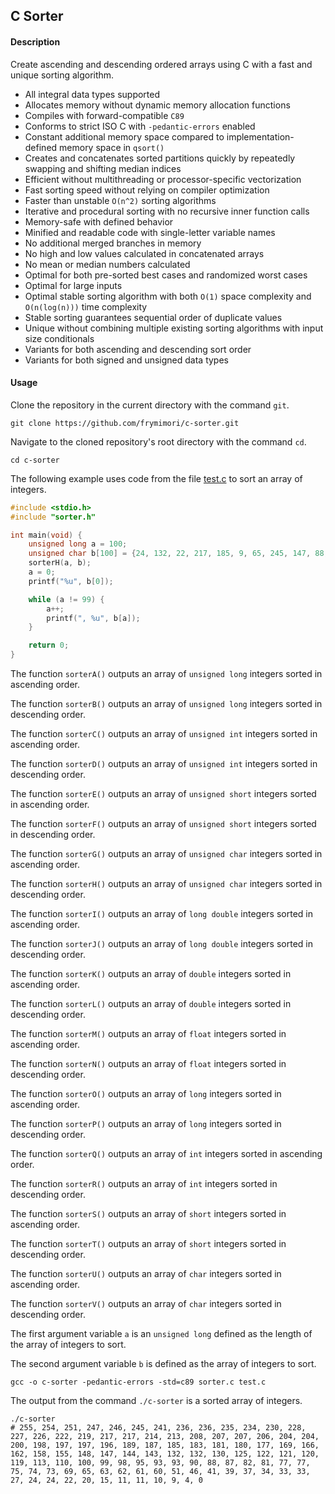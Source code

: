 ## C Sorter

#### Description
Create ascending and descending ordered arrays using C with a fast and unique sorting algorithm.

- All integral data types supported
- Allocates memory without dynamic memory allocation functions
- Compiles with forward-compatible `C89`
- Conforms to strict ISO C with `-pedantic-errors` enabled
- Constant additional memory space compared to implementation-defined memory space in `qsort()`
- Creates and concatenates sorted partitions quickly by repeatedly swapping and shifting median indices
- Efficient without multithreading or processor-specific vectorization
- Fast sorting speed without relying on compiler optimization
- Faster than unstable `O(n^2)` sorting algorithms
- Iterative and procedural sorting with no recursive inner function calls
- Memory-safe with defined behavior
- Minified and readable code with single-letter variable names
- No additional merged branches in memory
- No high and low values calculated in concatenated arrays
- No mean or median numbers calculated
- Optimal for both pre-sorted best cases and randomized worst cases
- Optimal for large inputs
- Optimal stable sorting algorithm with both `O(1)` space complexity and `O(n(log(n)))` time complexity
- Stable sorting guarantees sequential order of duplicate values
- Unique without combining multiple existing sorting algorithms with input size conditionals
- Variants for both ascending and descending sort order
- Variants for both signed and unsigned data types

#### Usage
Clone the repository in the current directory with the command `git`.

``` console
git clone https://github.com/frymimori/c-sorter.git
```

Navigate to the cloned repository's root directory with the command `cd`.

``` console
cd c-sorter
```

The following example uses code from the file [test.c](https://github.com/frymimori/c-sorter/blob/main/test.c) to sort an array of integers.

``` c
#include <stdio.h>
#include "sorter.h"

int main(void) {
	unsigned long a = 100;
	unsigned char b[100] = {24, 132, 22, 217, 185, 9, 65, 245, 147, 88, 100, 230, 81, 77, 247, 62, 181, 51, 200, 204, 162, 155, 4, 214, 121, 41, 113, 125, 255, 234, 39, 198, 33, 69, 75, 204, 34, 219, 228, 166, 241, 189, 95, 122, 63, 74, 183, 222, 37, 27, 196, 246, 169, 177, 93, 207, 226, 251, 20, 46, 93, 207, 98, 187, 180, 158, 197, 11, 236, 82, 99, 208, 120, 148, 110, 61, 15, 90, 143, 130, 235, 60, 10, 87, 206, 77, 119, 254, 213, 227, 144, 24, 132, 217, 0, 73, 33, 197, 11, 236};
	sorterH(a, b);
	a = 0;
	printf("%u", b[0]);

	while (a != 99) {
		a++;
		printf(", %u", b[a]);
	}

	return 0;
}
```

The function `sorterA()` outputs an array of `unsigned long` integers sorted in ascending order.

The function `sorterB()` outputs an array of `unsigned long` integers sorted in descending order.

The function `sorterC()` outputs an array of `unsigned int` integers sorted in ascending order.

The function `sorterD()` outputs an array of `unsigned int` integers sorted in descending order.

The function `sorterE()` outputs an array of `unsigned short` integers sorted in ascending order.

The function `sorterF()` outputs an array of `unsigned short` integers sorted in descending order.

The function `sorterG()` outputs an array of `unsigned char` integers sorted in ascending order.

The function `sorterH()` outputs an array of `unsigned char` integers sorted in descending order.

The function `sorterI()` outputs an array of `long double` integers sorted in ascending order.

The function `sorterJ()` outputs an array of `long double` integers sorted in descending order.

The function `sorterK()` outputs an array of `double` integers sorted in ascending order.

The function `sorterL()` outputs an array of `double` integers sorted in descending order.

The function `sorterM()` outputs an array of `float` integers sorted in ascending order.

The function `sorterN()` outputs an array of `float` integers sorted in descending order.

The function `sorterO()` outputs an array of `long` integers sorted in ascending order.

The function `sorterP()` outputs an array of `long` integers sorted in descending order.

The function `sorterQ()` outputs an array of `int` integers sorted in ascending order.

The function `sorterR()` outputs an array of `int` integers sorted in descending order.

The function `sorterS()` outputs an array of `short` integers sorted in ascending order.

The function `sorterT()` outputs an array of `short` integers sorted in descending order.

The function `sorterU()` outputs an array of `char` integers sorted in ascending order.

The function `sorterV()` outputs an array of `char` integers sorted in descending order.

The first argument variable `a` is an `unsigned long` defined as the length of the array of integers to sort.

The second argument variable `b` is defined as the array of integers to sort.

``` console
gcc -o c-sorter -pedantic-errors -std=c89 sorter.c test.c
```

The output from the command `./c-sorter` is a sorted array of integers.

``` console
./c-sorter
# 255, 254, 251, 247, 246, 245, 241, 236, 236, 235, 234, 230, 228, 227, 226, 222, 219, 217, 217, 214, 213, 208, 207, 207, 206, 204, 204, 200, 198, 197, 197, 196, 189, 187, 185, 183, 181, 180, 177, 169, 166, 162, 158, 155, 148, 147, 144, 143, 132, 132, 130, 125, 122, 121, 120, 119, 113, 110, 100, 99, 98, 95, 93, 93, 90, 88, 87, 82, 81, 77, 77, 75, 74, 73, 69, 65, 63, 62, 61, 60, 51, 46, 41, 39, 37, 34, 33, 33, 27, 24, 24, 22, 20, 15, 11, 11, 10, 9, 4, 0
```
